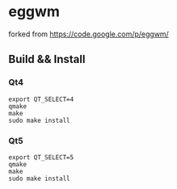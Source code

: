 eggwm
=====

forked from https://code.google.com/p/eggwm/


## Build && Install


### Qt4

```
export QT_SELECT=4
qmake
make
sudo make install
```


### Qt5

```
export QT_SELECT=5
qmake
make
sudo make install
```
